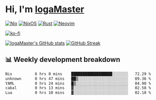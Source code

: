 # Hi, I'm [IogaMaster](https://youtube.com/IogaMaster)  

[![Nix](https://img.shields.io/badge/NIX-5277C3.svg?style=for-the-badge&logo=NixOS&logoColor=white)](https://builtwithnix.org/)
[![NixOS](https://img.shields.io/badge/NIXOS-5277C3.svg?style=for-the-badge&logo=NixOS&logoColor=white)](https://nixos.org/)
[![Rust](https://img.shields.io/badge/rust-%23000000.svg?style=for-the-badge&logo=rust&logoColor=white)](https://www.rust-lang.org/)
[![Neovim](https://img.shields.io/badge/NeoVim-%2357A143.svg?&style=for-the-badge&logo=neovim&logoColor=white)](https://github.com/neovim/neovim)

[![ko-fi](https://ko-fi.com/img/githubbutton_sm.svg)](https://ko-fi.com/X8X2P08GZ)

[![IogaMaster's GitHub stats](https://github-readme-stats.vercel.app/api?username=IogaMaster&show_icons=true&bg_color=1e1e2e&text_color=cdd6f4&icon_color=cba6f7&title_color=94e2d5)](https://github.com/IogaMaster)
[![GitHub Streak](https://streak-stats.demolab.com?user=IogaMaster&theme=catppuccin-mocha&hide_border=false&date_format=M%20j%5B%2C%20Y%5D)](https://git.io/streak-stats)


## 📊 Weekly development breakdown

<!--START_SECTION:wakaweek-->

```txt
Nix          6 hrs 0 mins    ██████████████████░░░░░░░   72.29 %
unknown      0 hrs 47 mins   ██▒░░░░░░░░░░░░░░░░░░░░░░   09.36 %
YAML         0 hrs 24 mins   █▒░░░░░░░░░░░░░░░░░░░░░░░   04.90 %
cabal        0 hrs 13 mins   ▓░░░░░░░░░░░░░░░░░░░░░░░░   02.58 %
Lua          0 hrs 10 mins   ▓░░░░░░░░░░░░░░░░░░░░░░░░   02.10 %
```

<!--END_SECTION:wakaweek-->

